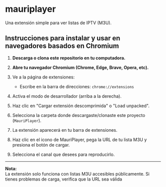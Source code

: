# mauriplayer
Una extensión simple para ver listas de IPTV (M3U).

## Instrucciones para instalar y usar en navegadores basados en Chromium

1. **Descarga o clona este repositorio en tu computadora.**

2. **Abre tu navegador Chromium (Chrome, Edge, Brave, Opera, etc).**

3. Ve a la página de extensiones:
   - Escribe en la barra de direcciones: `chrome://extensions`

4. Activa el modo de desarrollador (arriba a la derecha).

5. Haz clic en "Cargar extensión descomprimida" o "Load unpacked".

6. Selecciona la carpeta donde descargaste/clonaste este proyecto (`MauriPlayer`).

7. La extensión aparecerá en tu barra de extensiones.

8. Haz clic en el icono de MauriPlayer, pega la URL de tu lista M3U y presiona el botón de cargar.

9. Selecciona el canal que desees para reproducirlo.

---

**Nota:**  
La extensión solo funciona con listas M3U accesibles públicamente. Si tienes problemas de carga, verifica que la URL sea válida
